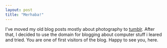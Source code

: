 ```yaml
---
layout: post
title: "Merhaba!"
---
```

I've moved my old blog posts mostly about photography to [tumblr](http://efeoge.tumblr.com). After that, I decided to use the domain for blogging about computer stuff i leared and tried. You are one of first visitors of the blog. Happy to see you, here.
